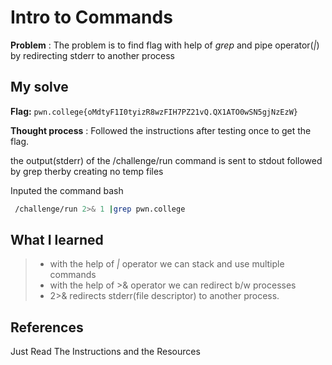 

# Intro to Commands 

**Problem** : The problem is to find flag with help of *grep* and pipe operator(*|*) by redirecting stderr to another process
## My solve

**Flag:** `pwn.college{oMdtyF1I0tyizR8wzFIH7PZ21vQ.QX1ATO0wSN5gjNzEzW}`

**Thought process** :   Followed the instructions after testing once to get the flag.


the output(stderr) of the /challenge/run command is  sent to stdout followed by grep therby creating no temp files


Inputed the command
bash
```bash
 /challenge/run 2>& 1 |grep pwn.college
```


## What I learned
> * with the help of *|* operator we can stack and use multiple commands
> * with the help of >& operator we can redirect b/w processes
> * 2>& redirects stderr(file descriptor) to another process. 



## References 
Just Read The Instructions and the Resources
